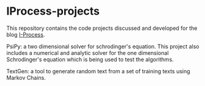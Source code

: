 IProcess-projects
=================
This repository contains the code projects discussed and developed for
the blog [I-Process](http://lsiemens.github.io).

PsiPy: a two dimensional solver for schrodinger's equation. This project also includes a numerical and analytic solver for the one dimensional Schrodinger's equation which is being used to test the algorithms.

TextGen: a tool to generate random text
from a set of training texts using Markov Chains.
